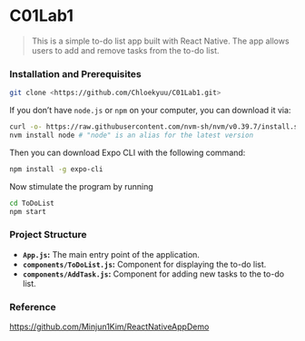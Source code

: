 # C01Lab1

> This is a simple to-do list app built with React Native. The app allows users to add and remove tasks from the to-do list.
> 

### Installation and **Prerequisites**

```bash
git clone <https://github.com/Chloekyuu/C01Lab1.git>
```

If you don’t have `node.js` or `npm` on your computer, you can download it via:

```bash
curl -o- https://raw.githubusercontent.com/nvm-sh/nvm/v0.39.7/install.sh | bash
nvm install node # "node" is an alias for the latest version
```

Then you can download Expo CLI with the following command:

```bash
npm install -g expo-cli
```

Now stimulate the program by running

```bash
cd ToDoList
npm start
```

### Project Structure

- **`App.js`:** The main entry point of the application.
- **`components/ToDoList.js`:** Component for displaying the to-do list.
- **`components/AddTask.js`:** Component for adding new tasks to the to-do list.

### Reference

https://github.com/Minjun1Kim/ReactNativeAppDemo
